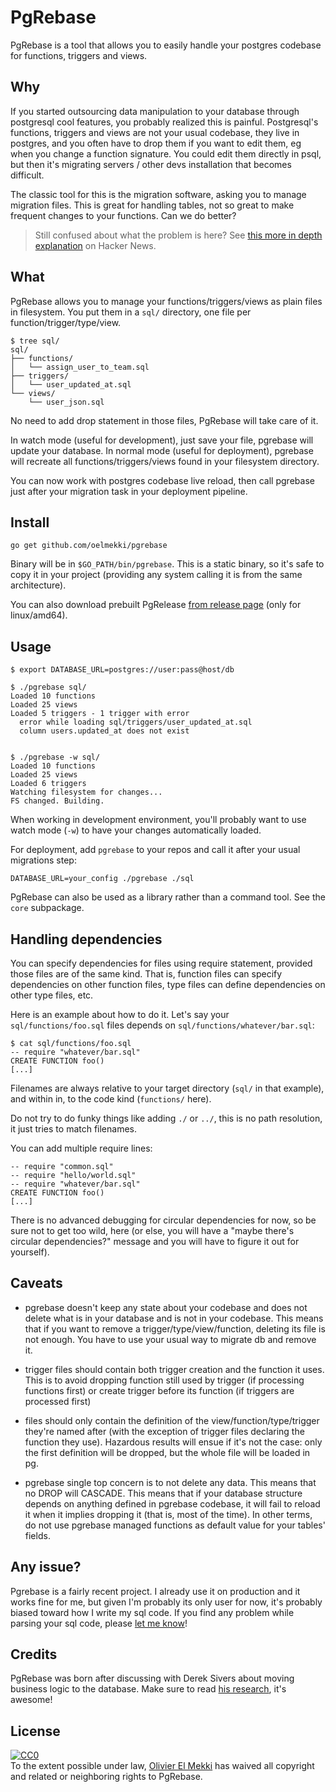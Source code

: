 # PgRebase

PgRebase is a tool that allows you to easily handle your postgres codebase for
functions, triggers and views.


## Why

If you started outsourcing data manipulation to your database through
postgresql cool features, you probably realized this is painful. Postgresql's
functions, triggers and views are not your usual codebase, they
live in postgres, and you often have to drop them if you want to edit them, eg
when you change a function signature. You could edit them directly in psql, but
then it's migrating servers / other devs installation that becomes difficult.

The classic tool for this is the migration software, asking you to manage
migration files. This is great for handling tables, not so great to make
frequent changes to your functions. Can we do better?

> Still confused about what the problem is here? See [this more in depth explanation](https://news.ycombinator.com/item?id=12976026) on Hacker News.


## What

PgRebase allows you to manage your functions/triggers/views as plain files in
filesystem. You put them in a `sql/` directory, one file per
function/trigger/type/view.

```
$ tree sql/
sql/
├── functions/
│   └── assign_user_to_team.sql
├── triggers/
│   └── user_updated_at.sql
└── views/
    └── user_json.sql
```

No need to add drop statement in those files, PgRebase will take care of it.

In watch mode (useful for development), just save your file, pgrebase will
update your database. In normal mode (useful for deployment), pgrebase will
recreate all functions/triggers/views found in your filesystem directory.

You can now work with postgres codebase live reload, then call pgrebase just
after your migration task in your deployment pipeline.


## Install

```
go get github.com/oelmekki/pgrebase
```

Binary will be in `$GO_PATH/bin/pgrebase`. This is a static binary, so it's
safe to copy it in your project (providing any system calling it is from the
same architecture).

You can also download prebuilt PgRelease [from release page](https://github.com/oelmekki/pgrebase/releases/)
(only for linux/amd64).


## Usage

```
$ export DATABASE_URL=postgres://user:pass@host/db

$ ./pgrebase sql/
Loaded 10 functions
Loaded 25 views
Loaded 5 triggers - 1 trigger with error
  error while loading sql/triggers/user_updated_at.sql
  column users.updated_at does not exist


$ ./pgrebase -w sql/
Loaded 10 functions
Loaded 25 views
Loaded 6 triggers
Watching filesystem for changes...
FS changed. Building.
```

When working in development environment, you'll probably want to use watch mode
(`-w`) to have your changes automatically loaded.

For deployment, add `pgrebase` to your repos and call it after your usual
migrations step:

```
DATABASE_URL=your_config ./pgrebase ./sql
```

PgRebase can also be used as a library rather than a command tool. See the `core`
subpackage.

## Handling dependencies

You can specify dependencies for files using require statement, provided those
files are of the same kind. That is, function files can specify dependencies on
other function files, type files can define dependencies on other type files,
etc.

Here is an example about how to do it. Let's say your `sql/functions/foo.sql`
files depends on `sql/functions/whatever/bar.sql`:

```
$ cat sql/functions/foo.sql
-- require "whatever/bar.sql"
CREATE FUNCTION foo()
[...]
```

Filenames are always relative to your target directory (`sql/` in that
example), and within in, to the code kind (`functions/` here).

Do not try to do funky things like adding `./` or `../`, this is no path
resolution, it just tries to match filenames.

You can add multiple require lines:

```
-- require "common.sql"
-- require "hello/world.sql"
-- require "whatever/bar.sql"
CREATE FUNCTION foo()
[...]
```

There is no advanced debugging for circular dependencies for now, so be sure
not to get too wild, here (or else, you will have a "maybe there's circular
dependencies?" message and you will have to figure it out for yourself).


## Caveats

* pgrebase doesn't keep any state about your codebase and does not delete what
  is in your database and is not in your codebase. This means that if you want
  to remove a trigger/type/view/function, deleting its file is not enough. You
  have to use your usual way to migrate db and remove it.

* trigger files should contain both trigger creation and the function it uses.
  This is to avoid dropping function still used by trigger (if processing
  functions first) or create trigger before its function (if triggers are
  processed first)

* files should only contain the definition of the view/function/type/trigger
  they're named after (with the exception of trigger files declaring the
  function they use). Hazardous results will ensue if it's not the case: only
  the first definition will be dropped, but the whole file will be loaded in
  pg.

* pgrebase single top concern is to not delete any data. This means that no
  DROP will CASCADE. This means that if your database structure depends on
  anything defined in pgrebase codebase, it will fail to reload it when it
  implies dropping it (that is, most of the time). In other terms, do not
  use pgrebase managed functions as default value for your tables' fields.

## Any issue?

Pgrebase is a fairly recent project. I already use it on production and it works
fine for me, but given I'm probably its only user for now, it's probably biased
toward how I write my sql code. If you find any problem while parsing your sql
code, please [let me know](https://github.com/oelmekki/pgrebase/issues)!


## Credits

PgRebase was born after discussing with Derek Sivers about moving business logic
to the database. Make sure to read [his research](https://sivers.org/pg), it's
awesome!

## License

<p xmlns:dct="http://purl.org/dc/terms/">
  <a rel="license"
     href="http://creativecommons.org/publicdomain/zero/1.0/">
    <img src="http://i.creativecommons.org/p/zero/1.0/88x31.png" style="border-style: none;" alt="CC0" />
  </a>
  <br />
  To the extent possible under law,
  <a rel="dct:publisher"
     href="https://github.com/oelmekki/pgrebase">
    <span property="dct:title">Olivier El Mekki</span></a>
  has waived all copyright and related or neighboring rights to
  <span property="dct:title">PgRebase</span>.
</p>
